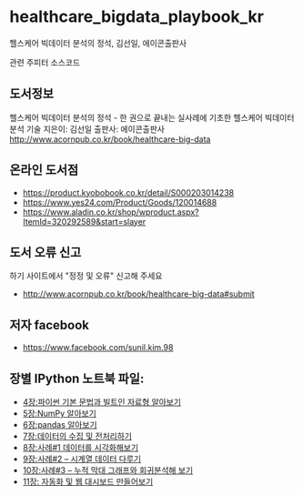 # healthcare_bigdata_playbook_kr

헬스케어 빅데이터 분석의 정석, 김선일, 에이콘출판사

관련 주피터 소스코드

## 도서정보
헬스케어 빅데이터 분석의 정석 - 한 권으로 끝내는 실사례에 기초한 헬스케어 빅데이터 분석 기술
지은이: 김선일
출판사: 에이콘출판사
http://www.acornpub.co.kr/book/healthcare-big-data


## 온라인 도서점
* https://product.kyobobook.co.kr/detail/S000203014238
* https://www.yes24.com/Product/Goods/120014688
* https://www.aladin.co.kr/shop/wproduct.aspx?ItemId=320292589&start=slayer

## 도서 오류 신고
하기 사이트에서 "정정 및 오류" 신고해 주세요
* http://www.acornpub.co.kr/book/healthcare-big-data#submit



## 저자 facebook
* <https://www.facebook.com/sunil.kim.98>


## 장별 IPython 노트북 파일:
* [4장:파이썬 기본 문법과 빌트인 자료형 알아보기](https://github.com/suninno/healthcare_bigdata_playbook_kr/tree/main/ch04)
* [5장:NumPy 알아보기](https://github.com/suninno/healthcare_bigdata_playbook_kr/tree/main/ch05)
* [6장:pandas 알아보기](https://github.com/suninno/healthcare_bigdata_playbook_kr/tree/main/ch06)
* [7장:데이터의 수집 및 전처리하기](https://github.com/suninno/healthcare_bigdata_playbook_kr/tree/main/ch07)
* [8장:사례#1 데이터를 시각화해보기](https://github.com/suninno/healthcare_bigdata_playbook_kr/tree/main/ch08)
* [9장:사례#2 – 시계열 데이터 다루기](https://github.com/suninno/healthcare_bigdata_playbook_kr/tree/main/ch09)
* [10장:사례#3 – 누적 막대 그래프와 회귀분석해 보기](https://github.com/suninno/healthcare_bigdata_playbook_kr/tree/main/ch10)
* [11장: 자동화 및 웹 대시보드 만들어보기](https://github.com/suninno/healthcare_bigdata_playbook_kr/tree/main/ch11)